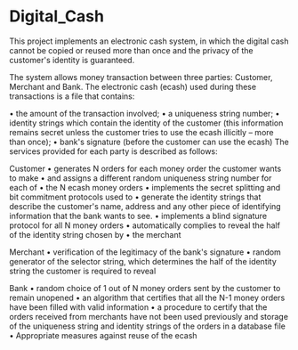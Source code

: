 # Digital_Cash
This project implements an electronic cash system, in which the digital cash cannot be copied or reused more than once and the privacy of the customer's identity is guaranteed.

The system allows money transaction between three parties: Customer, Merchant and
Bank. The electronic cash (ecash) used during these transactions is a file that contains:

• the amount of the transaction involved;
• a uniqueness string number;
• identity strings which contain the identity of the customer (this information remains
secret unless the customer tries to use the ecash illicitly – more than once);
• bank's signature (before the customer can use the ecash) The services provided for
each party is described as follows:

Customer
• generates N orders for each money order the customer wants to make
• and assigns a different random uniqueness string number for each of
• the N ecash money orders
• implements the secret splitting and bit commitment protocols used to
• generate the identity strings that describe the customer's name, address and any
other piece of identifying information that the bank wants to see.
• implements a blind signature protocol for all N money orders
• automatically complies to reveal the half of the identity string chosen by
• the merchant

Merchant
• verification of the legitimacy of the bank's signature
• random generator of the selector string, which determines the half of the identity
string the customer is required to reveal

Bank
• random choice of 1 out of N money orders sent by the customer to remain unopened
• an algorithm that certifies that all the N-1 money orders have been filled with valid
information
• a procedure to certify that the orders received from merchants have not been used
previously and storage of the uniqueness string and identity strings of the orders in a
database file
• Appropriate measures against reuse of the ecash
